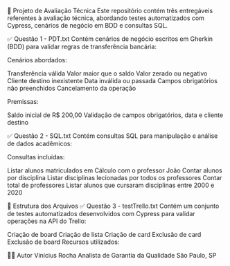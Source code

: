 📘 Projeto de Avaliação Técnica
Este repositório contém três entregáveis referentes à avaliação técnica, abordando testes automatizados com Cypress, cenários de negócio em BDD e consultas SQL.

✅ Questão 1 - PDT.txt
Contém cenários de negócio escritos em Gherkin (BDD) para validar regras de transferência bancária:

Cenários abordados:

Transferência válida
Valor maior que o saldo
Valor zerado ou negativo
Cliente destino inexistente
Data inválida ou passada
Campos obrigatórios não preenchidos
Cancelamento da operação

Premissas:

Saldo inicial de R$ 200,00
Validação de campos obrigatórios, data e cliente destino

✅ Questão 2 - SQL.txt
Contém consultas SQL para manipulação e análise de dados acadêmicos:

Consultas incluídas:

Listar alunos matriculados em Cálculo com o professor João
Contar alunos por disciplina
Listar disciplinas lecionadas por todos os professores
Contar total de professores
Listar alunos que cursaram disciplinas entre 2000 e 2020

📁 Estrutura dos Arquivos
✅ Questão 3 - testTrello.txt
Contém um conjunto de testes automatizados desenvolvidos com Cypress para validar operações na API do Trello:

Criação de board
Criação de lista
Criação de card
Exclusão de card
Exclusão de board
Recursos utilizados:

👨‍💻 Autor
Vinícius Rocha
Analista de Garantia da Qualidade
São Paulo, SP
